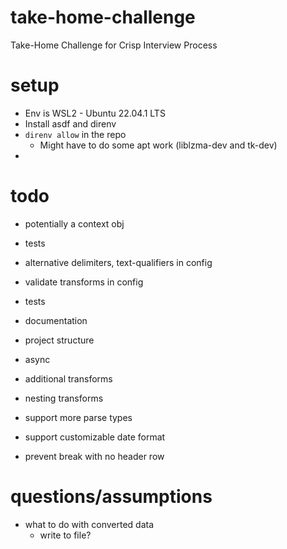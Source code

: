 # take-home-challenge
Take-Home Challenge for Crisp Interview Process

# setup
- Env is WSL2 - Ubuntu 22.04.1 LTS
- Install asdf and direnv
- `direnv allow` in the repo
  - Might have to do some apt work (liblzma-dev and tk-dev)
- 

# todo

- potentially a context obj

- tests
- alternative delimiters, text-qualifiers in config
- validate transforms in config
- tests
- documentation
- project structure

- async
- additional transforms
- nesting transforms
- support more parse types
- support customizable date format
- prevent break with no header row

# questions/assumptions
- what to do with converted data
    - write to file?

